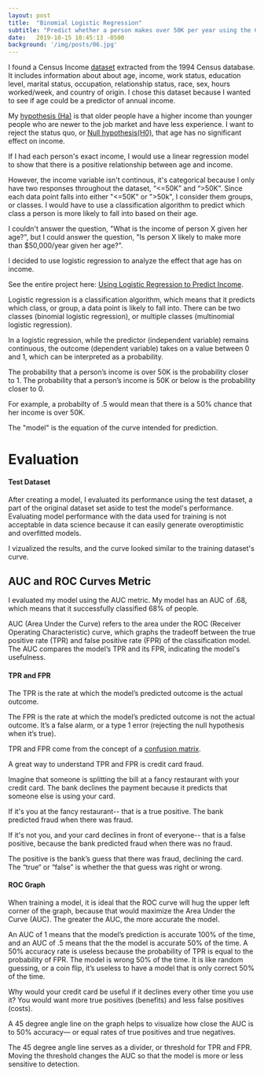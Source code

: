 ```yaml
---
layout: post
title:  "Binomial Logistic Regression"
subtitle: "Predict whether a person makes over 50K per year using the Census Income Data Set"
date:   2019-10-15 10:45:13 -0500
background: '/img/posts/06.jpg'
---
```


I found a Census Income [dataset](https://archive.ics.uci.edu/ml/datasets/census+income) extracted from the 1994 Census database. It includes information about about age, income, work status, education level, marital status, occupation, relationship status, race, sex, hours worked/week, and country of origin. I chose this dataset because I wanted to see if age could be a predictor of annual income. 

My [hypothesis (Ha)](https://en.wikipedia.org/wiki/Alternative_hypothesis) is that older people have a higher income than younger people who are newer to the job market and have less experience. I want to reject the status quo, or [Null hypothesis(H0)](https://en.wikipedia.org/wiki/Null_hypothesis), that age has no significant effect on income.

If I had each person's exact income, I would use a linear regression model to show that there is a positive relationship between age and income.

However, the income variable isn't continous, it's categorical because I only have two responses throughout the dataset, “<=50K” and “>50K”. Since each data point falls into either "<=50K" or ">50k", I consider them groups, or classes. I would have to use a classification algorithm to predict which class a person is more likely to fall into based on their age.

I couldn't answer the question, "What is the income of person X given her age?", but I could answer the question, "Is person X likely to make more than $50,000/year given her age?". 

I decided to use logistic regression to analyze the effect that age has on income.

See the entire project here: [Using Logistic Regression to Predict Income](https://github.com/zhaben/Logistic-Regression-Predict-Income). 

Logistic regression is a classification algorithm, which means that it predicts which class, or group, a data point is likely to fall into. There can be two classes (binomial logistic regression), or multiple classes (multinomial logistic regression). 

In a logistic regression, while the predictor (independent variable) remains continuous, the outcome (dependent variable) takes on a value between 0 and 1, which can be interpreted as a probability. 

The probability that a person’s income is over 50K is the probability closer to 1.
The probability that a person’s income is 50K or below is the probability closer to 0.

For example, a probabilty of .5 would mean that there is a 50% chance that her income is over 50K.

The "model" is the equation of the curve intended for prediction.

# Evaluation

#### Test Dataset

After creating a model, I evaluated its performance using the test dataset, a part of the original dataset set aside to test the model's performance. Evaluating model performance with the data used for training is not acceptable in data science because it can easily generate overoptimistic and overfitted models.

I vizualized the results, and the curve looked similar to the training dataset's curve.


## AUC and ROC Curves Metric

I evaluated my model using the AUC metric. My model has an AUC of .68, which means that it successfully classified 68% of people.

AUC (Area Under the Curve) refers to the area under the ROC (Receiver Operating Characteristic) curve, which graphs the tradeoff between the true positive rate (TPR) and false positive rate (FPR) of the classification model. The AUC compares the model’s TPR and its FPR, indicating the model's usefulness.


#### TPR and FPR

The TPR is the rate at which the model’s predicted outcome is the actual outcome.

The FPR is the rate at which the model’s predicted outcome is not the actual outcome. It’s a false alarm, or a type 1 error (rejecting the null hypothesis when it’s true). 

TPR and FPR come from the concept of a [confusion matrix](https://en.wikipedia.org/wiki/Confusion_matrix).

A great way to understand TPR and FPR is credit card fraud. 

Imagine that someone is splitting the bill at a fancy restaurant with your credit card. The bank declines the payment because it predicts that someone else is using your card. 

If it's you at the fancy restaurant-- that is a true positive. The bank predicted fraud when there was fraud.

If it's not you, and your card declines in front of everyone-- that is a false positive, because the bank predicted fraud when there was no fraud.

The positive is the bank’s guess that there was fraud, declining the card. The “true“ or “false” is whether the that guess was right or wrong.


#### ROC Graph

When training a model, it is ideal that the ROC curve will hug the upper left corner of the graph, because that would maximize the Area Under the Curve (AUC). The greater the AUC, the more accurate the model.

An AUC of 1 means that the model’s prediction is accurate 100% of the time, and an AUC of .5 means that the the model is accurate 50% of the time. A 50% accuracy rate is useless because the probability of TPR is equal to the probability of FPR. The model is wrong 50% of the time. It is like random guessing, or a coin flip, it’s useless to have a model that is only correct 50% of the time. 

Why would your credit card be useful if it declines every other time you use it?
You would want more true positives (benefits) and less false positives (costs). 

A 45 degree angle line on the graph helps to visualize how close the AUC is to 50% accuracy— or equal rates of true positives and true negatives. 

The 45 degree angle line serves as a divider, or threshold for TPR and FPR. Moving the threshold changes the AUC so that the model is more or less sensitive to detection.
